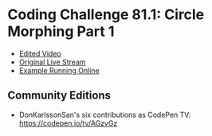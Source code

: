 # Coding Challenge 81.1: Circle Morphing Part 1
* [Edited Video](https://www.youtube.com/watch?v=u2D4sxh3MTs)
* [Original Live Stream](https://www.youtube.com/watch?v=ldx_J589fcs)
* [Example Running Online](https://codingtrain.github.io/Rainbow-Code/CodingChallenges/CC_81_1_Circle_Morphing_Part_1/)


## Community Editions
- DonKarlssonSan's six contributions as CodePen TV: https://codepen.io/tv/AGzvGz
